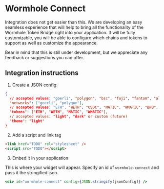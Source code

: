 # Wormhole Connect

Integration does not get easier than this. We are developing an easy seamless experience that will help to bring all the functionality of the Wormhole Token Bridge right into your application. It will be fully customizable, you will be able to configure which chains and tokens to support as well as customize the appearance.

Bear in mind that this is still under development, but we appreciate any feedback or suggestions you can offer.

## Integration instructions

1. Create a JSON config:

```json
{
  // accepted values: "goerli", "polygon", "bsc", "fuji", "fantom", "alfajores"
  "networks": ["goerli", "polygon"],
  // accepted values: "ETH", "WETH", "USDC", "MATIC", "WMATIC", "BNB", "WBNB", "AVAX", "WAVAX", "FTM", "WFTM", "CELO
  "tokens": ["ETH", "WETH", "MATIC", "WMATIC"],
  // accepted values: "light", "dark" or custom (future)
  "theme": "light"
}
```

2. Add a script and link tag

```html
<link href="TODO" rel="stylesheet" />
<script src="TODO"></script>
```

3. Embed it in your application

This is where your widget will appear. Specify an id of `wormhole-connect` and pass it the stringified json.

```jsx
<div id="wormhole-connect" config={JSON.stringify(jsonConfig)} />
```
